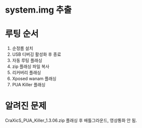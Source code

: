 # system.img 추출

# 루팅 순서
1. 순정롬 설치
1. USB 디버깅 활성화 후 종료
1. 자동 루팅 플래싱
1. zip 플래싱 파일 복사
1. 리커버리 플래싱
1. Xposed wanam 플래싱
1. PUA Killer 플래싱

# 알려진 문제
CraXicS_PUA_Killer_1.3.06.zip 플래싱 후 배틀그라운드, 영상통화 안 됨.